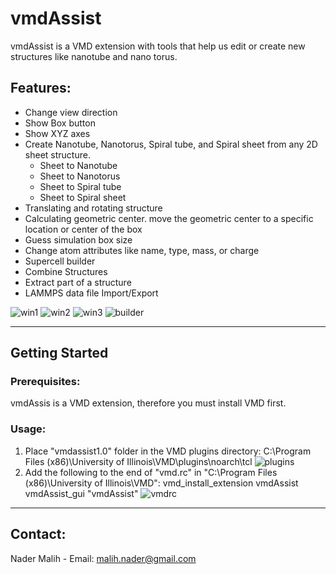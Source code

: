 # vmdAssist
vmdAssist is a VMD extension with tools that help us edit or create new structures like nanotube and nano torus.


## Features:
- Change view direction
- Show Box button
- Show XYZ axes
- Create Nanotube, Nanotorus, Spiral tube, and Spiral sheet from any 2D sheet structure.
    + Sheet to Nanotube
    + Sheet to Nanotorus
    + Sheet to Spiral tube
    + Sheet to Spiral sheet
- Translating and rotating structure
- Calculating geometric center. move the geometric center to a specific location or center of the box
- Guess simulation box size
- Change atom attributes like name, type, mass, or charge
- Supercell builder
- Combine Structures
- Extract part of a structure
- LAMMPS data file Import/Export

![win1](https://iili.io/HZ26O3x.png)
![win2](https://iili.io/HZ26eYQ.png)
![win3](https://iili.io/HZ26kvV.png)
![builder](https://iili.io/HZ26LaR.png)


------------------------------------------------------------------
## Getting Started
### Prerequisites:
vmdAssis is a VMD extension, therefore you must install VMD first.

### Usage:
1) Place "vmdassist1.0" folder in the VMD plugins directory:
  C:\Program Files (x86)\University of Illinois\VMD\plugins\noarch\tcl
  ![plugins](https://iili.io/HZ2LLiX.png)
2) Add the following to the end of "vmd.rc" in "C:\Program Files (x86)\University of Illinois\VMD":
   vmd_install_extension vmdAssist vmdAssist_gui "vmdAssist"
   ![vmdrc](https://iili.io/HZ3dye1.png)


------------------------------------------------------------------
## Contact:
Nader Malih - Email: malih.nader@gmail.com

